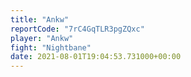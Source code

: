 ```yaml
---
title: "Ankw"
reportCode: "7rC4GqTLR3pgZQxc"
player: "Ankw"
fight: "Nightbane"
date: 2021-08-01T19:04:53.731000+00:00
---
```

